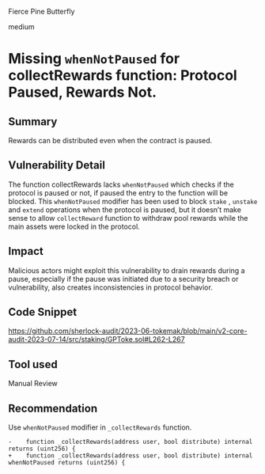 Fierce Pine Butterfly

medium

# Missing `whenNotPaused` for collectRewards function: Protocol Paused, Rewards Not.
## Summary
Rewards can be distributed even when the contract is paused.

## Vulnerability Detail

The function  collectRewards lacks `whenNotPaused` which checks if the protocol is paused or not, if paused the entry to the function will be blocked. This `whenNotPaused` modifier has been used to block `stake` , `unstake` and `extend` operations when the protocol is paused, but it doesn’t make sense to allow `collectReward` function to withdraw pool rewards while the main assets were locked in the protocol.

## Impact

Malicious actors might exploit this vulnerability to drain rewards during a pause, especially if the pause was initiated due to a security breach or vulnerability, also creates inconsistencies in protocol behavior.

## Code Snippet

https://github.com/sherlock-audit/2023-06-tokemak/blob/main/v2-core-audit-2023-07-14/src/staking/GPToke.sol#L262-L267

## Tool used

Manual Review

## Recommendation
Use `whenNotPaused` modifier in `_collectRewards` function.

```solidity
-    function _collectRewards(address user, bool distribute) internal returns (uint256) {
+    function _collectRewards(address user, bool distribute) internal whenNotPaused returns (uint256) {
```



